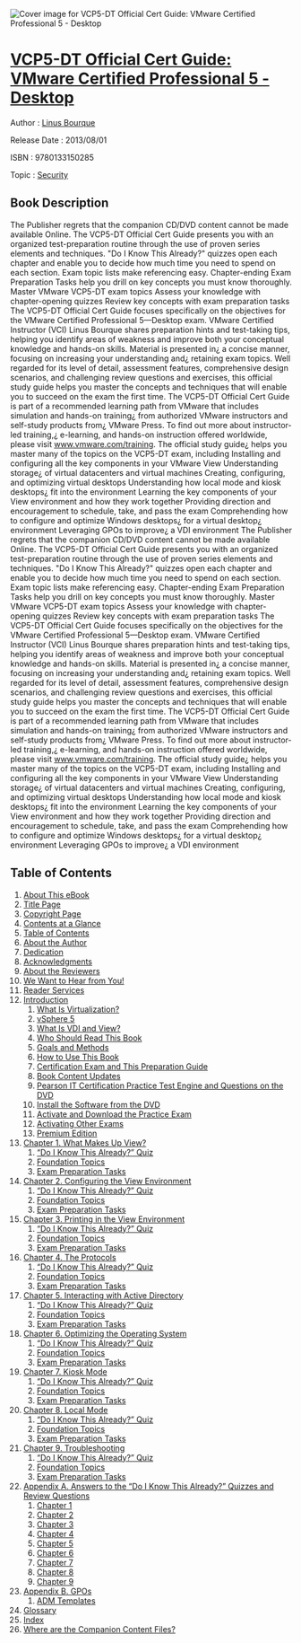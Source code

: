 ![Cover image for VCP5-DT Official Cert Guide: VMware Certified Professional 5 - Desktop](https://imgdetail.ebookreading.net/cover/cover/security/EB9780133150285.jpg)

[VCP5-DT Official Cert Guide: VMware Certified Professional 5 - Desktop](https://ebookreading.net/view/book/VCP5-DT+Official+Cert+Guide%3A+VMware+Certified+Professional+5+-+Desktop-EB9780133150285_1.html "VCP5-DT Official Cert Guide: VMware Certified Professional 5 - Desktop")
====================================================================================================================

Author : [Linus Bourque](https://ebookreading.net/search/author/Linus+Bourque)

Release Date : 2013/08/01

ISBN : 9780133150285

Topic : [Security](https://ebookreading.net/search/category/security)

Book Description
-----------------

The Publisher regrets that the companion CD/DVD content cannot be made available Online.
The VCP5-DT Official Cert Guide presents you with an organized test-preparation routine through the use of proven series elements and techniques. "Do I Know This Already?" quizzes open each chapter and enable you to decide how much time you need to spend on each section. Exam topic lists make referencing easy. Chapter-ending Exam Preparation Tasks help you drill on key concepts you must know thoroughly.
Master VMware VCP5-DT exam topics
Assess your knowledge with chapter-opening quizzes
Review key concepts with exam preparation tasks
The VCP5-DT Official Cert Guide focuses specifically on the objectives for the VMware Certified Professional 5—Desktop exam. VMware Certified Instructor (VCI) Linus Bourque shares preparation hints and test-taking tips, helping you identify areas of weakness and improve both your conceptual knowledge and hands-on skills. Material is presented in¿ a concise manner, focusing on increasing your understanding and¿ retaining exam topics.
Well regarded for its level of detail, assessment features, comprehensive design scenarios, and challenging review questions and exercises, this official study guide helps you master the concepts and techniques that will enable you to succeed on the exam the first time.
The VCP5-DT Official Cert Guide is part of a recommended learning path from VMware that includes simulation and hands-on training¿ from authorized VMware instructors and self-study products from¿ VMware Press. To find out more about instructor-led training,¿ e-learning, and hands-on instruction offered worldwide, please visit www.vmware.com/training.
The official study guide¿ helps you master many of the topics on the VCP5-DT exam, including
Installing and configuring all the key components in your VMware View
Understanding storage¿ of virtual datacenters and virtual machines
Creating, configuring, and optimizing virtual desktops
Understanding how local mode and kiosk desktops¿ fit into the environment
Learning the key components of your View environment and how they work together
Providing direction and encouragement to schedule, take, and pass the exam
Comprehending how to configure and optimize Windows desktops¿ for a virtual desktop¿ environment
Leveraging GPOs to improve¿ a VDI environment
              The Publisher regrets that the companion CD/DVD content cannot be made available Online.
The VCP5-DT Official Cert Guide presents you with an organized test-preparation routine through the use of proven series elements and techniques. "Do I Know This Already?" quizzes open each chapter and enable you to decide how much time you need to spend on each section. Exam topic lists make referencing easy. Chapter-ending Exam Preparation Tasks help you drill on key concepts you must know thoroughly.
Master VMware VCP5-DT exam topics
Assess your knowledge with chapter-opening quizzes
Review key concepts with exam preparation tasks
The VCP5-DT Official Cert Guide focuses specifically on the objectives for the VMware Certified Professional 5—Desktop exam. VMware Certified Instructor (VCI) Linus Bourque shares preparation hints and test-taking tips, helping you identify areas of weakness and improve both your conceptual knowledge and hands-on skills. Material is presented in¿ a concise manner, focusing on increasing your understanding and¿ retaining exam topics.
Well regarded for its level of detail, assessment features, comprehensive design scenarios, and challenging review questions and exercises, this official study guide helps you master the concepts and techniques that will enable you to succeed on the exam the first time.
The VCP5-DT Official Cert Guide is part of a recommended learning path from VMware that includes simulation and hands-on training¿ from authorized VMware instructors and self-study products from¿ VMware Press. To find out more about instructor-led training,¿ e-learning, and hands-on instruction offered worldwide, please visit www.vmware.com/training.
The official study guide¿ helps you master many of the topics on the VCP5-DT exam, including
Installing and configuring all the key components in your VMware View
Understanding storage¿ of virtual datacenters and virtual machines
Creating, configuring, and optimizing virtual desktops
Understanding how local mode and kiosk desktops¿ fit into the environment
Learning the key components of your View environment and how they work together
Providing direction and encouragement to schedule, take, and pass the exam
Comprehending how to configure and optimize Windows desktops¿ for a virtual desktop¿ environment
Leveraging GPOs to improve¿ a VDI environment
              
Table of Contents
-----------------

1. [About This eBook](https://ebookreading.net/view/book/VCP5-DT+Official+Cert+Guide%3A+VMware+Certified+Professional+5+-+Desktop-EB9780133150285_1.html)
1. [Title Page](https://ebookreading.net/view/book/VCP5-DT+Official+Cert+Guide%3A+VMware+Certified+Professional+5+-+Desktop-EB9780133150285_3.html)
1. [Copyright Page](https://ebookreading.net/view/book/VCP5-DT+Official+Cert+Guide%3A+VMware+Certified+Professional+5+-+Desktop-EB9780133150285_4.html)
1. [Contents at a Glance](https://ebookreading.net/view/book/VCP5-DT+Official+Cert+Guide%3A+VMware+Certified+Professional+5+-+Desktop-EB9780133150285_7.html)
1. [Table of Contents](https://ebookreading.net/view/book/VCP5-DT+Official+Cert+Guide%3A+VMware+Certified+Professional+5+-+Desktop-EB9780133150285_8.html)
1. [About the Author](https://ebookreading.net/view/book/VCP5-DT+Official+Cert+Guide%3A+VMware+Certified+Professional+5+-+Desktop-EB9780133150285_9.html)
1. [Dedication](https://ebookreading.net/view/book/VCP5-DT+Official+Cert+Guide%3A+VMware+Certified+Professional+5+-+Desktop-EB9780133150285_10.html)
1. [Acknowledgments](https://ebookreading.net/view/book/VCP5-DT+Official+Cert+Guide%3A+VMware+Certified+Professional+5+-+Desktop-EB9780133150285_11.html)
1. [About the Reviewers](https://ebookreading.net/view/book/VCP5-DT+Official+Cert+Guide%3A+VMware+Certified+Professional+5+-+Desktop-EB9780133150285_12.html)
1. [We Want to Hear from You!](https://ebookreading.net/view/book/VCP5-DT+Official+Cert+Guide%3A+VMware+Certified+Professional+5+-+Desktop-EB9780133150285_13.html)
1. [Reader Services](https://ebookreading.net/view/book/VCP5-DT+Official+Cert+Guide%3A+VMware+Certified+Professional+5+-+Desktop-EB9780133150285_14.html)
1. [Introduction](https://ebookreading.net/view/book/VCP5-DT+Official+Cert+Guide%3A+VMware+Certified+Professional+5+-+Desktop-EB9780133150285_15.html)
    1. [What Is Virtualization?](https://ebookreading.net/view/book/VCP5-DT+Official+Cert+Guide%3A+VMware+Certified+Professional+5+-+Desktop-EB9780133150285_15.html#pref08lev1sec1)
    1. [vSphere 5](https://ebookreading.net/view/book/VCP5-DT+Official+Cert+Guide%3A+VMware+Certified+Professional+5+-+Desktop-EB9780133150285_15.html#pref08lev1sec2)
    1. [What Is VDI and View?](https://ebookreading.net/view/book/VCP5-DT+Official+Cert+Guide%3A+VMware+Certified+Professional+5+-+Desktop-EB9780133150285_15.html#pref08lev1sec3)
    1. [Who Should Read This Book](https://ebookreading.net/view/book/VCP5-DT+Official+Cert+Guide%3A+VMware+Certified+Professional+5+-+Desktop-EB9780133150285_15.html#pref08lev1sec4)
    1. [Goals and Methods](https://ebookreading.net/view/book/VCP5-DT+Official+Cert+Guide%3A+VMware+Certified+Professional+5+-+Desktop-EB9780133150285_15.html#pref08lev1sec5)
    1. [How to Use This Book](https://ebookreading.net/view/book/VCP5-DT+Official+Cert+Guide%3A+VMware+Certified+Professional+5+-+Desktop-EB9780133150285_15.html#pref08lev1sec6)
    1. [Certification Exam and This Preparation Guide](https://ebookreading.net/view/book/VCP5-DT+Official+Cert+Guide%3A+VMware+Certified+Professional+5+-+Desktop-EB9780133150285_15.html#pref08lev1sec7)
    1. [Book Content Updates](https://ebookreading.net/view/book/VCP5-DT+Official+Cert+Guide%3A+VMware+Certified+Professional+5+-+Desktop-EB9780133150285_15.html#pref08lev1sec8)
    1. [Pearson IT Certification Practice Test Engine and Questions on the DVD](https://ebookreading.net/view/book/VCP5-DT+Official+Cert+Guide%3A+VMware+Certified+Professional+5+-+Desktop-EB9780133150285_15.html#pref08lev1sec9)
    1. [Install the Software from the DVD](https://ebookreading.net/view/book/VCP5-DT+Official+Cert+Guide%3A+VMware+Certified+Professional+5+-+Desktop-EB9780133150285_15.html#pref08lev1sec10)
    1. [Activate and Download the Practice Exam](https://ebookreading.net/view/book/VCP5-DT+Official+Cert+Guide%3A+VMware+Certified+Professional+5+-+Desktop-EB9780133150285_15.html#pref08lev1sec11)
    1. [Activating Other Exams](https://ebookreading.net/view/book/VCP5-DT+Official+Cert+Guide%3A+VMware+Certified+Professional+5+-+Desktop-EB9780133150285_15.html#pref08lev1sec12)
    1. [Premium Edition](https://ebookreading.net/view/book/VCP5-DT+Official+Cert+Guide%3A+VMware+Certified+Professional+5+-+Desktop-EB9780133150285_15.html#pref08lev1sec13)
1. [Chapter 1. What Makes Up View?](https://ebookreading.net/view/book/VCP5-DT+Official+Cert+Guide%3A+VMware+Certified+Professional+5+-+Desktop-EB9780133150285_16.html)
    1. [“Do I Know This Already?” Quiz](https://ebookreading.net/view/book/VCP5-DT+Official+Cert+Guide%3A+VMware+Certified+Professional+5+-+Desktop-EB9780133150285_16.html#ch01lev1sec1)
    1. [Foundation Topics](https://ebookreading.net/view/book/VCP5-DT+Official+Cert+Guide%3A+VMware+Certified+Professional+5+-+Desktop-EB9780133150285_16.html#ch01lev1sec2)
    1. [Exam Preparation Tasks](https://ebookreading.net/view/book/VCP5-DT+Official+Cert+Guide%3A+VMware+Certified+Professional+5+-+Desktop-EB9780133150285_16.html#ch01lev1sec3)
1. [Chapter 2. Configuring the View Environment](https://ebookreading.net/view/book/VCP5-DT+Official+Cert+Guide%3A+VMware+Certified+Professional+5+-+Desktop-EB9780133150285_17.html)
    1. [“Do I Know This Already?” Quiz](https://ebookreading.net/view/book/VCP5-DT+Official+Cert+Guide%3A+VMware+Certified+Professional+5+-+Desktop-EB9780133150285_17.html#ch02lev1sec1)
    1. [Foundation Topics](https://ebookreading.net/view/book/VCP5-DT+Official+Cert+Guide%3A+VMware+Certified+Professional+5+-+Desktop-EB9780133150285_17.html#ch02lev1sec2)
    1. [Exam Preparation Tasks](https://ebookreading.net/view/book/VCP5-DT+Official+Cert+Guide%3A+VMware+Certified+Professional+5+-+Desktop-EB9780133150285_17.html#ch02lev1sec3)
1. [Chapter 3. Printing in the View Environment](https://ebookreading.net/view/book/VCP5-DT+Official+Cert+Guide%3A+VMware+Certified+Professional+5+-+Desktop-EB9780133150285_18.html)
    1. [“Do I Know This Already?” Quiz](https://ebookreading.net/view/book/VCP5-DT+Official+Cert+Guide%3A+VMware+Certified+Professional+5+-+Desktop-EB9780133150285_18.html#ch03lev1sec1)
    1. [Foundation Topics](https://ebookreading.net/view/book/VCP5-DT+Official+Cert+Guide%3A+VMware+Certified+Professional+5+-+Desktop-EB9780133150285_18.html#ch03lev1sec2)
    1. [Exam Preparation Tasks](https://ebookreading.net/view/book/VCP5-DT+Official+Cert+Guide%3A+VMware+Certified+Professional+5+-+Desktop-EB9780133150285_18.html#ch03lev1sec3)
1. [Chapter 4. The Protocols](https://ebookreading.net/view/book/VCP5-DT+Official+Cert+Guide%3A+VMware+Certified+Professional+5+-+Desktop-EB9780133150285_19.html)
    1. [“Do I Know This Already?” Quiz](https://ebookreading.net/view/book/VCP5-DT+Official+Cert+Guide%3A+VMware+Certified+Professional+5+-+Desktop-EB9780133150285_19.html#ch04lev1sec1)
    1. [Foundation Topics](https://ebookreading.net/view/book/VCP5-DT+Official+Cert+Guide%3A+VMware+Certified+Professional+5+-+Desktop-EB9780133150285_19.html#ch04lev1sec2)
    1. [Exam Preparation Tasks](https://ebookreading.net/view/book/VCP5-DT+Official+Cert+Guide%3A+VMware+Certified+Professional+5+-+Desktop-EB9780133150285_19.html#ch04lev1sec3)
1. [Chapter 5. Interacting with Active Directory](https://ebookreading.net/view/book/VCP5-DT+Official+Cert+Guide%3A+VMware+Certified+Professional+5+-+Desktop-EB9780133150285_20.html)
    1. [“Do I Know This Already?” Quiz](https://ebookreading.net/view/book/VCP5-DT+Official+Cert+Guide%3A+VMware+Certified+Professional+5+-+Desktop-EB9780133150285_20.html#ch05lev1sec1)
    1. [Foundation Topics](https://ebookreading.net/view/book/VCP5-DT+Official+Cert+Guide%3A+VMware+Certified+Professional+5+-+Desktop-EB9780133150285_20.html#ch05lev1sec2)
    1. [Exam Preparation Tasks](https://ebookreading.net/view/book/VCP5-DT+Official+Cert+Guide%3A+VMware+Certified+Professional+5+-+Desktop-EB9780133150285_20.html#ch05lev1sec3)
1. [Chapter 6. Optimizing the Operating System](https://ebookreading.net/view/book/VCP5-DT+Official+Cert+Guide%3A+VMware+Certified+Professional+5+-+Desktop-EB9780133150285_21.html)
    1. [“Do I Know This Already?” Quiz](https://ebookreading.net/view/book/VCP5-DT+Official+Cert+Guide%3A+VMware+Certified+Professional+5+-+Desktop-EB9780133150285_21.html#ch06lev1sec1)
    1. [Foundation Topics](https://ebookreading.net/view/book/VCP5-DT+Official+Cert+Guide%3A+VMware+Certified+Professional+5+-+Desktop-EB9780133150285_21.html#ch06lev1sec2)
    1. [Exam Preparation Tasks](https://ebookreading.net/view/book/VCP5-DT+Official+Cert+Guide%3A+VMware+Certified+Professional+5+-+Desktop-EB9780133150285_21.html#ch06lev1sec3)
1. [Chapter 7. Kiosk Mode](https://ebookreading.net/view/book/VCP5-DT+Official+Cert+Guide%3A+VMware+Certified+Professional+5+-+Desktop-EB9780133150285_22.html)
    1. [“Do I Know This Already?” Quiz](https://ebookreading.net/view/book/VCP5-DT+Official+Cert+Guide%3A+VMware+Certified+Professional+5+-+Desktop-EB9780133150285_22.html#ch07lev1sec1)
    1. [Foundation Topics](https://ebookreading.net/view/book/VCP5-DT+Official+Cert+Guide%3A+VMware+Certified+Professional+5+-+Desktop-EB9780133150285_22.html#ch07lev1sec2)
    1. [Exam Preparation Tasks](https://ebookreading.net/view/book/VCP5-DT+Official+Cert+Guide%3A+VMware+Certified+Professional+5+-+Desktop-EB9780133150285_22.html#ch07lev1sec3)
1. [Chapter 8. Local Mode](https://ebookreading.net/view/book/VCP5-DT+Official+Cert+Guide%3A+VMware+Certified+Professional+5+-+Desktop-EB9780133150285_23.html)
    1. [“Do I Know This Already?” Quiz](https://ebookreading.net/view/book/VCP5-DT+Official+Cert+Guide%3A+VMware+Certified+Professional+5+-+Desktop-EB9780133150285_23.html#ch08lev1sec1)
    1. [Foundation Topics](https://ebookreading.net/view/book/VCP5-DT+Official+Cert+Guide%3A+VMware+Certified+Professional+5+-+Desktop-EB9780133150285_23.html#ch08lev1sec2)
    1. [Exam Preparation Tasks](https://ebookreading.net/view/book/VCP5-DT+Official+Cert+Guide%3A+VMware+Certified+Professional+5+-+Desktop-EB9780133150285_23.html#ch08lev1sec3)
1. [Chapter 9. Troubleshooting](https://ebookreading.net/view/book/VCP5-DT+Official+Cert+Guide%3A+VMware+Certified+Professional+5+-+Desktop-EB9780133150285_24.html)
    1. [“Do I Know This Already?” Quiz](https://ebookreading.net/view/book/VCP5-DT+Official+Cert+Guide%3A+VMware+Certified+Professional+5+-+Desktop-EB9780133150285_24.html#ch09lev1sec1)
    1. [Foundation Topics](https://ebookreading.net/view/book/VCP5-DT+Official+Cert+Guide%3A+VMware+Certified+Professional+5+-+Desktop-EB9780133150285_24.html#ch09lev1sec2)
    1. [Exam Preparation Tasks](https://ebookreading.net/view/book/VCP5-DT+Official+Cert+Guide%3A+VMware+Certified+Professional+5+-+Desktop-EB9780133150285_24.html#ch09lev1sec3)
1. [Appendix A. Answers to the “Do I Know This Already?” Quizzes and Review Questions](https://ebookreading.net/view/book/VCP5-DT+Official+Cert+Guide%3A+VMware+Certified+Professional+5+-+Desktop-EB9780133150285_25.html)
    1. [Chapter 1](https://ebookreading.net/view/book/VCP5-DT+Official+Cert+Guide%3A+VMware+Certified+Professional+5+-+Desktop-EB9780133150285_25.html#app01lev1sec1)
    1. [Chapter 2](https://ebookreading.net/view/book/VCP5-DT+Official+Cert+Guide%3A+VMware+Certified+Professional+5+-+Desktop-EB9780133150285_25.html#app01lev1sec2)
    1. [Chapter 3](https://ebookreading.net/view/book/VCP5-DT+Official+Cert+Guide%3A+VMware+Certified+Professional+5+-+Desktop-EB9780133150285_25.html#app01lev1sec3)
    1. [Chapter 4](https://ebookreading.net/view/book/VCP5-DT+Official+Cert+Guide%3A+VMware+Certified+Professional+5+-+Desktop-EB9780133150285_25.html#app01lev1sec4)
    1. [Chapter 5](https://ebookreading.net/view/book/VCP5-DT+Official+Cert+Guide%3A+VMware+Certified+Professional+5+-+Desktop-EB9780133150285_25.html#app01lev1sec5)
    1. [Chapter 6](https://ebookreading.net/view/book/VCP5-DT+Official+Cert+Guide%3A+VMware+Certified+Professional+5+-+Desktop-EB9780133150285_25.html#app01lev1sec6)
    1. [Chapter 7](https://ebookreading.net/view/book/VCP5-DT+Official+Cert+Guide%3A+VMware+Certified+Professional+5+-+Desktop-EB9780133150285_25.html#app01lev1sec7)
    1. [Chapter 8](https://ebookreading.net/view/book/VCP5-DT+Official+Cert+Guide%3A+VMware+Certified+Professional+5+-+Desktop-EB9780133150285_25.html#app01lev1sec8)
    1. [Chapter 9](https://ebookreading.net/view/book/VCP5-DT+Official+Cert+Guide%3A+VMware+Certified+Professional+5+-+Desktop-EB9780133150285_25.html#app01lev1sec9)
1. [Appendix B. GPOs](https://ebookreading.net/view/book/VCP5-DT+Official+Cert+Guide%3A+VMware+Certified+Professional+5+-+Desktop-EB9780133150285_26.html)
    1. [ADM Templates](https://ebookreading.net/view/book/VCP5-DT+Official+Cert+Guide%3A+VMware+Certified+Professional+5+-+Desktop-EB9780133150285_26.html#app02lev1sec1)
1. [Glossary](https://ebookreading.net/view/book/VCP5-DT+Official+Cert+Guide%3A+VMware+Certified+Professional+5+-+Desktop-EB9780133150285_27.html)
1. [Index](https://ebookreading.net/view/book/VCP5-DT+Official+Cert+Guide%3A+VMware+Certified+Professional+5+-+Desktop-EB9780133150285_28.html)
1. [Where are the Companion Content Files?](https://ebookreading.net/view/book/VCP5-DT+Official+Cert+Guide%3A+VMware+Certified+Professional+5+-+Desktop-EB9780133150285_31.html)
